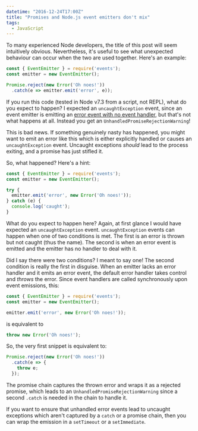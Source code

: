 ```yaml
---
datetime: "2016-12-24T17:00Z"
title: "Promises and Node.js event emitters don't mix"
tags:
  - JavaScript
---
```

To many experienced Node developers, the title of this post will seem
intuitively obvious. Nevertheless, it's useful to see what unexpected behaviour
can occur when the two are used together. Here's an example:

```javascript
const { EventEmitter } = require('events');
const emitter = new EventEmitter();

Promise.reject(new Error('Oh noes!'))
  .catch(e => emitter.emit('error', e));
```

If you run this code (tested in Node v7.3 from a script, not REPL), what do you
expect to happen? I expected an `uncaughtException` event, since an event
emitter is emitting an [error event with no event handler][1], but that's not
what happens at all. Instead you get an `UnhandledPromiseRejectionWarning`!

This is bad news. If something genuinely nasty has happened, you might want to
emit an error like this which is either explicitly handled or causes an
`uncaughtException` event. Uncaught exceptions _should_ lead to the process
exiting, and a promise has just stifled it.

So, what happened? Here's a hint:

```javascript
const { EventEmitter } = require('events');
const emitter = new EventEmitter();

try {
  emitter.emit('error', new Error('Oh noes!'));
} catch (e) {
  console.log('caught');
}
```

What do you expect to happen here? Again, at first glance I would have expected
an `uncaughtException` event. `uncaughtException` events can happen when one of
two conditions is met. The first is an error is thrown but not caught (thus the
name). The second is when an error event is emitted and the emitter has no
handler to deal with it.

Did I say there were two conditions? I meant to say one! The second condition is
really the first in disguise. When an emitter lacks an error handler and it
emits an error event, the default error handler takes control and _throws_ the
error. Since event handlers are called synchronously upon event emissions, this:

```javascript
const { EventEmitter } = require('events');
const emitter = new EventEmitter();

emitter.emit('error', new Error('Oh noes!'));
```

is equivalent to

```javascript
throw new Error('Oh noes!');
```

So, the very first snippet is equivalent to:

```javascript
Promise.reject(new Error('Oh noes!'))
  .catch(e => {
    throw e;
  });
```

The promise chain captures the thrown error and wraps it as a rejected promise,
which leads to an `UnhandledPromiseRejectionWarning` since a second `.catch` is
needed in the chain to handle it.

If you want to ensure that unhandled error events lead to uncaught exceptions
which aren't captured by a `catch` or a promise chain, then you can wrap the
emission in a `setTimeout` or a `setImmediate`.

[1]: https://nodejs.org/dist/latest-v7.x/docs/api/events.html#events_error_events
